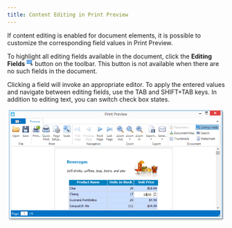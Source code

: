 ```yaml
---
title: Content Editing in Print Preview
---
```

If content editing is enabled for document elements, it is possible to customize the corresponding field values in Print Preview.

To highlight all editing fields available in the document, click the **Editing Fields** ![eud-wpf-repors-editing-fields-button](../../../../images/Img126936.png) button on the toolbar. This button is not available when there are no such fields in the document.

Clicking a field will invoke an appropriate editor. To apply the entered values and navigate between editing fields, use the TAB and SHIFT+TAB keys. In addition to editing text, you can switch check box states.
 

![eud-wpf-print-preview-content-editing](../../../../images/Img126952.png)